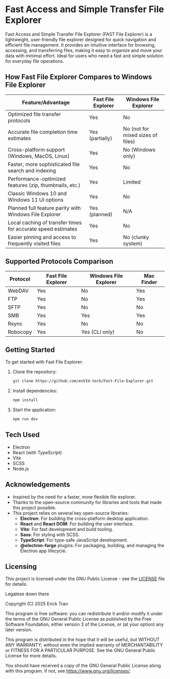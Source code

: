 # Fast Access and Simple Transfer File Explorer

Fast Access and Simple Transfer File Explorer (FAST File Explorer) is a lightweight, user-friendly file explorer designed for quick navigation and efficient file management. It provides an intuitive interface for browsing, accessing, and transferring files, making it easy to organize and move your data with minimal effort. Ideal for users who need a fast and simple solution for everyday file operations.

## How Fast File Explorer Compares to Windows File Explorer

| Feature/Advantage                                                                 | Fast File Explorer         | Windows File Explorer      |
|-----------------------------------------------------------------------------------|---------------------------|---------------------------|
| Optimized file transfer protocols                                                 | Yes                       | No                        |
| Accurate file completion time estimates                                      | Yes (partially)                      | No (not for mixed sizes of files)                       |
| Cross-platform support (Windows, MacOS, Linux)                                    | Yes                       | No (Windows only)         |
| Faster, more sophisticated file search and indexing                               | Yes                       | No               
| Performance-optimized features (zip, thumbnails, etc.)                            | Yes                       | Limited                   |
| Classic Windows 10 and Windows 11 UI options                                      | Yes                       | No                        |
| Planned full feature parity with Windows File Explorer                            | Yes (planned)             | N/A                       |
| Local caching of transfer times for accurate speed estimates                      | Yes                       | No                        |
| Easier pinning and access to frequently visited files                             | Yes                       | No (clunky system)        |

## Supported Protocols Comparison

| Protocol   | Fast File Explorer | Windows File Explorer | Mac Finder |
|------------|-------------------|----------------------|------------|
| WebDAV     | Yes               | No                   | Yes        |
| FTP        | Yes               | No                   | Yes        |
| SFTP       | Yes               | No                   | No         |
| SMB        | Yes               | Yes                  | Yes        |
| Rsync      | Yes               | No                   | No         |
| Robocopy   | Yes               | Yes (CLI only)       | No         |

## Getting Started

To get started with Fast File Explorer:

1. Clone the repository:
   ```sh
   git clone https://github.com/enVId-tech/Fast-File-Explorer.git
   ```
2. Install dependencies:
   ```sh
   npm install
   ```
3. Start the application:
   ```sh
   npm run dev
   ```

## Tech Used

- Electron
- React (with TypeScript)
- Vite
- SCSS
- Node.js


## Acknowledgements

- Inspired by the need for a faster, more flexible file explorer.
- Thanks to the open-source community for libraries and tools that made this project possible.
- This project relies on several key open-source libraries:
  - **Electron**: For building the cross-platform desktop application.
  - **React** and **React DOM**: For building the user interface.
  - **Vite**: For fast development and build tooling.
  - **Sass**: For styling with SCSS.
  - **TypeScript**: For type-safe JavaScript development.
  - **@electron-forge** plugins: For packaging, building, and managing the Electron app lifecycle.


## Licensing
This project is licensed under the GNU Public License - see the [LICENSE](./LICENSE) file for details.

Legalese down there

Copyright (C) 2025 Erick Tran

This program is free software: you can redistribute it and/or modify
it under the terms of the GNU General Public License as published by
the Free Software Foundation, either version 3 of the License, or
(at your option) any later version.

This program is distributed in the hope that it will be useful,
but WITHOUT ANY WARRANTY; without even the implied warranty of
MERCHANTABILITY or FITNESS FOR A PARTICULAR PURPOSE.  See the
GNU General Public License for more details.

You should have received a copy of the GNU General Public License
along with this program.  If not, see <https://www.gnu.org/licenses/>.
